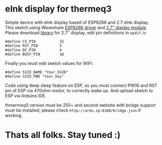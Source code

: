 # eInk display for thermeq3
Simple device with eInk display based of ESP8266 and 2.7 eInk display.
This sketch using Waveshare [ESP8266 driver](https://www.waveshare.com/wiki/E-Paper_ESP8266_Driver_Board) and [2.7" display module](https://www.waveshare.com/wiki/2.7inch_e-Paper_HAT_(B)).
Please download [library](https://www.waveshare.com/wiki/File:2.7inch_e-paper_hat_b_code.7z) for 2.7" display, edit pin definitions in `epdif.h`:
```
#define CS_PIN           15
#define RST_PIN          5
#define DC_PIN           4
#define BUSY_PIN         16
```
Finally you must edit sketch values for WiFi:
```
#define SSID_NAME "Your_SSID"
#define SSID_PWD "Your_key"
```
Code using deep sleep feature on ESP, so you must connect PIN16 and RST pin of ESP via 470ohm resitor, to correctly wake up.
And upload sketch to ESP via Arduino IDE.

thmermeq3 version must be 250+ and second website with bridge support must be installed, please check `http://ardu.ip:8180/bridge.json` if working.
 

# Thats all folks. Stay tuned :)
